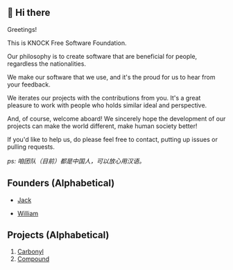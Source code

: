 ## 👋 Hi there

Greetings!

This is KNOCK Free Software Foundation.

Our philosophy is to create software that are beneficial for people, regardless the nationalities.

We make our software that we use, and it's the proud for us to hear from your feedback.

We iterates our projects with the contributions from you.  It's a great pleasure to work with people who holds similar ideal and perspective.

And, of course, welcome aboard!  We sincerely hope the development of our projects can make the world different, make human society better!

If you'd like to help us, do please feel free to contact, putting up issues or pulling requests.

*ps: 咱团队（目前）都是中国人，可以放心用汉语。*

## Founders (Alphabetical)

 - [Jack](https://github.com/imJack6)

 - [William](https://github.com/Wilhelm-Lee)

## Projects (Alphabetical)
1. [Carbonyl](https://github.com/Knock-FSF/Carbonyl)
2. [Compound](https://github.com/Wilhelm-Lee/Compound)

<!--

**Here are some ideas to get you started:**

🙋‍♀️ A short introduction - what is your organization all about?
🌈 Contribution guidelines - how can the community get involved?
👩‍💻 Useful resources - where can the community find your docs? Is there anything else the community should know?
🍿 Fun facts - what does your team eat for breakfast?
🧙 Remember, you can do mighty things with the power of [Markdown](https://docs.github.com/github/writing-on-github/getting-started-with-writing-and-formatting-on-github/basic-writing-and-formatting-syntax)
-->
